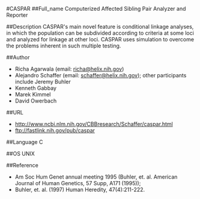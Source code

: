 #CASPAR
##Full_name
Computerized Affected Sibling Pair Analyzer and Reporter

##Description
CASPAR's main novel feature is conditional linkage analyses, in which the population can be subdivided according to criteria at some loci and analyzed for linkage at other loci. CASPAR uses simulation to overcome the problems inherent in such multiple testing.

##Author
* Richa Agarwala (email: richa@helix.nih.gov)
* Alejandro Schaffer (email: schaffer@helix.nih.gov); other participants include Jeremy Buhler
* Kenneth Gabbay
* Marek Kimmel
* David Owerbach

##URL
* http://www.ncbi.nlm.nih.gov/CBBresearch/Schaffer/caspar.html
* ftp://fastlink.nih.gov/pub/caspar

##Language
C

##OS
UNIX

##Reference
* Am Soc Hum Genet annual meeting 1995 (Buhler, et. al. American Journal of Human Genetics, 57 Supp, A171 (1995));
* Buhler, et. al. (1997) Human Heredity, 47(4):211-222.

